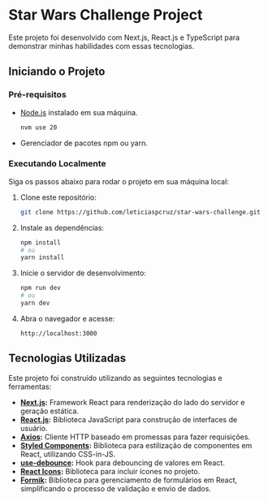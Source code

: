 # Star Wars Challenge Project

Este projeto foi desenvolvido com Next.js, React.js e TypeScript para demonstrar minhas habilidades com essas tecnologias. 

## Iniciando o Projeto

### Pré-requisitos

- [Node.js](https://nodejs.org/) instalado em sua máquina.

    ```bash
    nvm use 20
    ```

- Gerenciador de pacotes npm ou yarn.

### Executando Localmente

Siga os passos abaixo para rodar o projeto em sua máquina local:

1. Clone este repositório:
    ```bash
    git clone https://github.com/leticiaspcruz/star-wars-challenge.git
    ```

2. Instale as dependências:
    ```bash
    npm install
    # ou
    yarn install
    ```

3. Inicie o servidor de desenvolvimento:
    ```bash
    npm run dev
    # ou
    yarn dev
    ```

4. Abra o navegador e acesse:
    ```
    http://localhost:3000
    ```

## Tecnologias Utilizadas

Este projeto foi construído utilizando as seguintes tecnologias e ferramentas:

- **[Next.js](https://nextjs.org/docs):** Framework React para renderização do lado do servidor e geração estática.
- **[React.js](https://react.dev/):** Biblioteca JavaScript para construção de interfaces de usuário.
- **[Axios](https://axios-http.com/):** Cliente HTTP baseado em promessas para fazer requisições.
- **[Styled Components](https://styled-components.com/docs):** Biblioteca para estilização de componentes em React, utilizando CSS-in-JS.
- **[use-debounce](https://www.npmjs.com/package/use-debounce):** Hook para debouncing de valores em React.
- **[React Icons](https://react-icons.github.io/react-icons/):** Biblioteca para incluir ícones no projeto.
- **[Formik](https://formik.org/):** Biblioteca para gerenciamento de formulários em React, simplificando o processo de validação e envio de dados.
